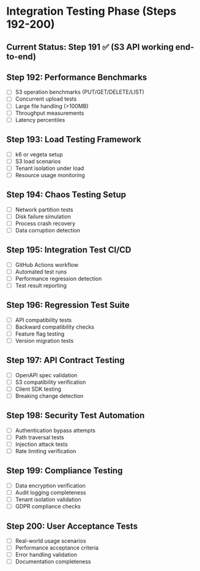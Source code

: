 # Integration Testing Phase (Steps 192-200)

## Current Status: Step 191 ✅ (S3 API working end-to-end)

## Step 192: Performance Benchmarks
- [ ] S3 operation benchmarks (PUT/GET/DELETE/LIST)
- [ ] Concurrent upload tests
- [ ] Large file handling (>100MB)
- [ ] Throughput measurements
- [ ] Latency percentiles

## Step 193: Load Testing Framework
- [ ] k6 or vegeta setup
- [ ] S3 load scenarios
- [ ] Tenant isolation under load
- [ ] Resource usage monitoring

## Step 194: Chaos Testing Setup
- [ ] Network partition tests
- [ ] Disk failure simulation
- [ ] Process crash recovery
- [ ] Data corruption detection

## Step 195: Integration Test CI/CD
- [ ] GitHub Actions workflow
- [ ] Automated test runs
- [ ] Performance regression detection
- [ ] Test result reporting

## Step 196: Regression Test Suite
- [ ] API compatibility tests
- [ ] Backward compatibility checks
- [ ] Feature flag testing
- [ ] Version migration tests

## Step 197: API Contract Testing
- [ ] OpenAPI spec validation
- [ ] S3 compatibility verification
- [ ] Client SDK testing
- [ ] Breaking change detection

## Step 198: Security Test Automation
- [ ] Authentication bypass attempts
- [ ] Path traversal tests
- [ ] Injection attack tests
- [ ] Rate limiting verification

## Step 199: Compliance Testing
- [ ] Data encryption verification
- [ ] Audit logging completeness
- [ ] Tenant isolation validation
- [ ] GDPR compliance checks

## Step 200: User Acceptance Tests
- [ ] Real-world usage scenarios
- [ ] Performance acceptance criteria
- [ ] Error handling validation
- [ ] Documentation completeness
